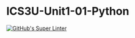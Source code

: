 # ICS3U-Unit1-01-Python

[![GitHub's Super Linter](https://github.com/Huzaifa-Khalid-2/ICS3U-Unit1-01-Python/workflows/GitHub's%20Super%20Linter/badge.svg)](https://github.com/Huzaifa-Khalid-2/ICS3U-Unit1-01-Python/actions)
